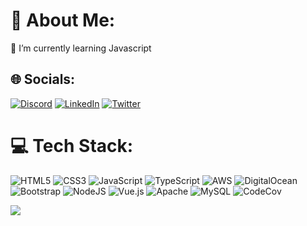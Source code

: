 # 💫 About Me:
🌱 I’m currently learning Javascript

## 🌐 Socials:
[![Discord](https://img.shields.io/badge/Discord-%237289DA.svg?logo=discord&logoColor=white)](https://discord.gg/M8snusU5) [![LinkedIn](https://img.shields.io/badge/LinkedIn-%230077B5.svg?logo=linkedin&logoColor=white)](https://www.linkedin.com/in/ismail-arda-tosun/) [![Twitter](https://img.shields.io/badge/Twitter-%231DA1F2.svg?logo=Twitter&logoColor=white)](https://twitter.com/evilesee) 

# 💻 Tech Stack:
![HTML5](https://img.shields.io/badge/html5-%23E34F26.svg?style=for-the-badge&logo=html5&logoColor=white) ![CSS3](https://img.shields.io/badge/css3-%231572B6.svg?style=for-the-badge&logo=css3&logoColor=white) ![JavaScript](https://img.shields.io/badge/javascript-%23323330.svg?style=for-the-badge&logo=javascript&logoColor=%23F7DF1E) ![TypeScript](https://img.shields.io/badge/typescript-%23007ACC.svg?style=for-the-badge&logo=typescript&logoColor=white) ![AWS](https://img.shields.io/badge/AWS-%23FF9900.svg?style=for-the-badge&logo=amazon-aws&logoColor=white) ![DigitalOcean](https://img.shields.io/badge/DigitalOcean-%230167ff.svg?style=for-the-badge&logo=digitalOcean&logoColor=white) ![Bootstrap](https://img.shields.io/badge/bootstrap-%23563D7C.svg?style=for-the-badge&logo=bootstrap&logoColor=white) ![NodeJS](https://img.shields.io/badge/node.js-6DA55F?style=for-the-badge&logo=node.js&logoColor=white) ![Vue.js](https://img.shields.io/badge/vuejs-%2335495e.svg?style=for-the-badge&logo=vuedotjs&logoColor=%234FC08D) ![Apache](https://img.shields.io/badge/apache-%23D42029.svg?style=for-the-badge&logo=apache&logoColor=white) ![MySQL](https://img.shields.io/badge/mysql-%2300f.svg?style=for-the-badge&logo=mysql&logoColor=white) ![CodeCov](https://img.shields.io/badge/codecov-%23ff0077.svg?style=for-the-badge&logo=codecov&logoColor=white)


[![](https://visitcount.itsvg.in/api?id=Evilese&icon=0&color=0)](https://visitcount.itsvg.in)

<!-- Proudly created with GPRM ( https://gprm.itsvg.in ) -->
